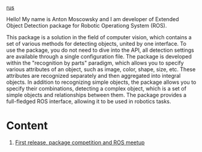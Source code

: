 [rus](./index_ru.md)

Hello! My name is Anton Moscowsky and I am developer of Extended Object Detection package for Robotic Operationg System (ROS). 

This package is a solution in the field of computer vision, which contains a set of various methods for detecting objects, united by one interface. To use the package, you do not need to dive into the API, all detection settings are available through a single configuration file. The package is developed within the "recognition by parts" paradigm, which allows you to specify various attributes of an object, such as image, color, shape, size, etc. These attributes are recognized separately and then aggregated into integral objects. In addition to recognizing simple objects, the package allows you to specify their combinations, detecting a complex object, which is a set of simple objects and relationships between them. The package provides a full-fledged ROS interface, allowing it to be used in robotics tasks.

# Content

1. [First release, package competition and ROS meetup](./en/first_release.md)

